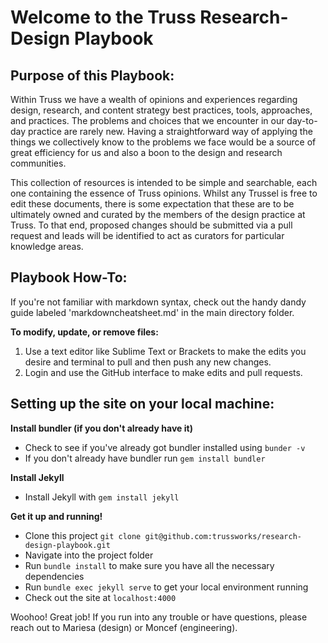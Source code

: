 # Welcome to the Truss Research-Design Playbook

## Purpose of this Playbook:

Within Truss we have a wealth of opinions and experiences regarding design, research, and content strategy best practices, tools, approaches, and practices. The problems and choices that we encounter in our day-to-day practice are rarely new. Having a straightforward way of applying the things we collectively know to the problems we face would be a source of great efficiency for us and also a boon to the design and research communities.

This collection of resources is intended to be simple and searchable, each one containing the essence of Truss opinions. Whilst any Trussel is free to edit these documents, there is some expectation that these are to be ultimately owned and curated by the members of the design practice at Truss. To that end, proposed changes should be submitted via a pull request and leads will be identified to act as curators for particular knowledge areas.

## Playbook How-To:

If you're not familiar with markdown syntax, check out the handy dandy guide labeled 'markdowncheatsheet.md' in the main directory folder.

**To modify, update, or remove files:**
1. Use a text editor like Sublime Text or Brackets to make the edits you desire and terminal to pull and then push any new changes.
2. Login and use the GitHub interface to make edits and pull requests.

## Setting up the site on your local machine:

**Install bundler (if you don't already have it)**
- Check to see if you've already got bundler installed using `bunder -v`
- If you don't already have bundler run `gem install bundler`

**Install Jekyll**
- Install Jekyll with `gem install jekyll`

**Get it up and running!**
- Clone this project `git clone git@github.com:trussworks/research-design-playbook.git`
- Navigate into the project folder
- Run `bundle install` to make sure you have all the necessary dependencies
- Run `bundle exec jekyll serve` to get your local environment running
- Check out the site at `localhost:4000`

Woohoo! Great job! If you run into any trouble or have questions, please reach out to Mariesa (design) or Moncef (engineering).